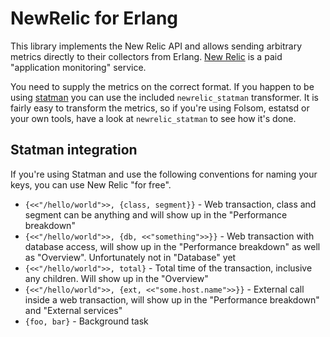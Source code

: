 # NewRelic for Erlang

This library implements the New Relic API and allows sending arbitrary
metrics directly to their collectors from Erlang. [New
Relic](http://newrelic.com/) is a paid "application monitoring"
service.

You need to supply the metrics on the correct format. If you happen to
be using [statman](https://github.com/knutin/statman) you can use the
included `newrelic_statman` transformer. It is fairly easy to
transform the metrics, so if you're using Folsom, estatsd or your own
tools, have a look at `newrelic_statman` to see how it's done.



## Statman integration

If you're using Statman and use the following conventions for naming
your keys, you can use New Relic "for free".


 * `{<<"/hello/world">>, {class, segment}}` - Web transaction, class
   and segment can be anything and will show up in the "Performance
   breakdown"
 * `{<<"/hello/world">>, {db, <<"something">>}}` - Web transaction
   with database access, will show up in the "Performance breakdown"
   as well as "Overview". Unfortunately not in "Database" yet
 * `{<<"/hello/world">>, total}` - Total time of the transaction,
   inclusive any children. Will show up in the "Overview"
  * `{<<"/hello/world">>, {ext, <<"some.host.name">>}}` - External call
   inside a web transaction, will show up in the "Performance
   breakdown" and "External services"
 * `{foo, bar}` - Background task

